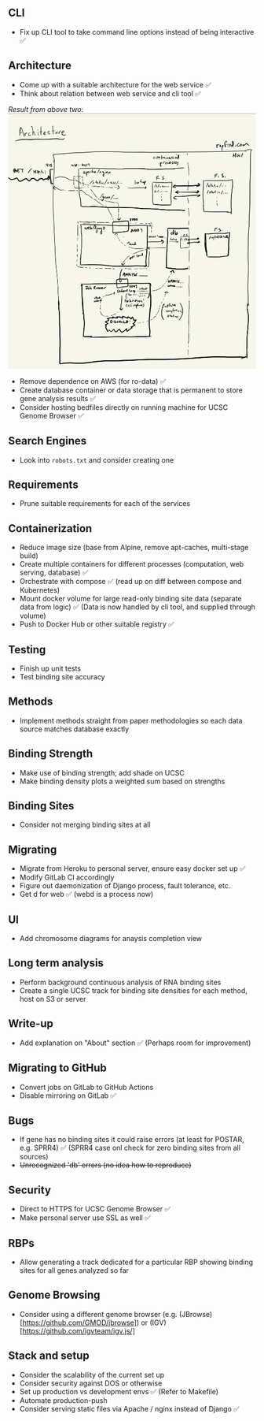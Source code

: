 ## CLI
 - Fix up CLI tool to take command line options instead of being interactive ✅

## Architecture
 - Come up with a suitable architecture for the web service ✅
 - Think about relation between web service and cli tool ✅

 *Result from above two*:
 ![alt text](images/architecture.jpg "Diagram showing proposed architecture")

 - Remove dependence on AWS (for ro-data) ✅
 - Create database container or data storage that is permanent to store
   gene analysis results ✅
 - Consider hosting bedfiles directly on running machine for UCSC Genome
   Browser ✅

## Search Engines
 - Look into `robots.txt` and consider creating one

## Requirements
 - Prune suitable requirements for each of the services

## Containerization
 - Reduce image size (base from Alpine, remove apt-caches, multi-stage build)
 - Create multiple containers for different processes (computation, web
   serving, database) ✅
 - Orchestrate with compose ✅ (read up on diff between compose and Kubernetes)
 - Mount docker volume for large read-only binding site data (separate data
   from logic) ✅ (Data is now handled by cli tool, and supplied through volume)
 - Push to Docker Hub or other suitable registry ✅

## Testing
 - Finish up unit tests
 - Test binding site accuracy

## Methods
 - Implement methods straight from paper methodologies so each data source
   matches database exactly

## Binding Strength
 - Make use of binding strength; add shade on UCSC
 - Make binding density plots a weighted sum based on strengths

## Binding Sites
 - Consider not merging binding sites at all

## Migrating
 - Migrate from Heroku to personal server, ensure easy docker set up ✅
 - Modify GitLab CI accordingly
 - Figure out daemonization of Django process, fault tolerance, etc.
 - Get d for web ✅ (webd is a process now)

## UI
 - Add chromosome diagrams for anaysis completion view

## Long term analysis
 - Perform background continuous analysis of RNA binding sites
 - Create a single UCSC track for binding site densities for each method,
   host on S3 or server

## Write-up
 - Add explanation on "About" section ✅ (Perhaps room for improvement)

## Migrating to GitHub
 - Convert jobs on GitLab to GitHub Actions
 - Disable mirroring on GitLab ✅

## Bugs
 - If gene has no binding sites it could raise errors (at least for POSTAR,
   e.g. SPRR4) ✅ (SPRR4 case onl check for zero binding sites from all
   sources)
 - ~~Unrecognized 'db' errors (no idea how to reproduce)~~

## Security
 - Direct to HTTPS for UCSC Genome Browser ✅
 - Make personal server use SSL as well ✅

## RBPs
 - Allow generating a track dedicated for a particular RBP showing binding
   sites for all genes analyzed so far

## Genome Browsing
 - Consider using a different genome browser (e.g.
   (JBrowse)[https://github.com/GMOD/jbrowse]) or
   (IGV)[https://github.com/igvteam/igv.js/]

## Stack and setup
 - Consider the scalability of the current set up
 - Consider security against DOS or otherwise
 - Set up production vs development envs ✅ (Refer to Makefile)
 - Automate production-push
 - Consider serving static files via Apache / nginx instead of Django ✅
